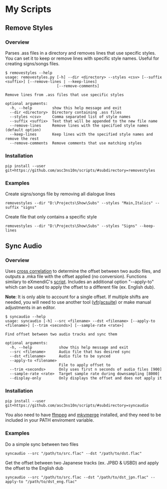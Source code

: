 # My Scripts

## Remove Styles

### Overview

Parses .ass files in a directory and removes lines that use specific styles. You can set it to keep or remove lines with specific style names. Useful for creating signs/songs files. 

```
$ removestyles --help
usage: removestyles.py [-h] --dir <directory> --styles <csv> [--suffix <suffix>] [--remove-lines | --keep-lines]
                       [--remove-comments]

Remove lines from .ass files that use specific styles

optional arguments:
  -h, --help         show this help message and exit
  --dir <directory>  Directory containing .ass files
  --styles <csv>     Comma separated list of style names
  --suffix <suffix>  Text that will be appended to the new file name
  --remove-lines     Remove lines with the specified style names (default option)
  --keep-lines       Keep lines with the specified style names and remove the rest
  --remove-comments  Remove comments that use matching styles 
```

### Installation

```
pip install --user git+https://github.com/asc3ns10n/scripts/#subdirectory=removestyles
```

### Examples

Create signs/songs file by removing all dialogue lines
```
removestyles --dir "D:\Projects\Show\Subs" --styles "Main,Italics" --suffix "signs"
```

Create file that only contains a specific style
```
removestyles --dir "D:\Projects\Show\Subs" --styles "Signs" --keep-lines
```

## Sync Audio

### Overview

Uses [cross correlation](https://en.wikipedia.org/wiki/Cross-correlation) to determine the offset between two audio files, and outputs a .mka file with the offset applied (no conversion). Functions similary to eXmendiC's [script](https://github.com/eXmendiC/Subfix-Pack/blob/master/Shift_AudioToBD.bat). Includes an additional option "--apply-to"  which can be used to apply the offset to a different file (ex. English dub).

**Note**: It is only able to account for a single offset. If multiple shifts are needed, you will need to use another tool ([vfr](https://github.com/wiiaboo/vfr)/[acsuite](https://github.com/OrangeChannel/acsuite)) or make manual adjustments in an editor.

```
$ syncaudio --help
usage: syncaudio [-h] --src <filename> --dst <filename> [--apply-to <filename>] [--trim <seconds>] [--sample-rate <rate>]

Find offset between two audio tracks and sync them

optional arguments:
  -h, --help            show this help message and exit
  --src <filename>      Audio file that has desired sync
  --dst <filename>      Audio file to be synced
  --apply-to <filename>
                        File to apply offset to
  --trim <seconds>      Only uses first n seconds of audio files [900]
  --sample-rate <rate>  Target sample rate during downsampling [8000]
  --display-only        Only displays the offset and does not apply it
```

### Installation

```
pip install --user git+https://github.com/asc3ns10n/scripts/#subdirectory=syncaudio
```
You also need to have [ffmpeg](https://ffmpeg.org/) and [mkvmerge](https://mkvtoolnix.download/) installed, and they need to be included in your PATH enviroment variable. 

### Examples

Do a simple sync between two files
```
syncaudio --src "/path/to/src.flac" --dst "/path/to/dst.flac"
```

Get the offset between two Japanese tracks (ex. JPBD & USBD) and apply the offset to the English dub
```
syncaudio --src "/path/to/src.flac --dst "/path/to/dst_jpn.flac" --apply-to "/path/to/dst_eng.flac"
```


